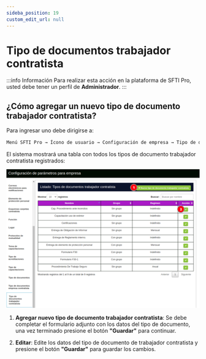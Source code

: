 ```yaml
---
sideba_position: 19
custom_edit_url: null
---
```

# Tipo de documentos trabajador contratista

:::info Información 
Para realizar esta acción en la plataforma de SFTI Pro, usted debe tener un perfil de **Administrador**.
:::

## ¿Cómo agregar un nuevo tipo de documento trabajador contratista?
Para ingresar uno debe dirigirse a:

<div align="center">

```bash
Menú SFTI Pro → Ícono de usuario → Configuración de empresa → Tipo de documentos trabajador contratista
```
</div>

El sistema mostrará una tabla con todos los tipos de documento trabajador contratista registrados: 

<div align="center">

![tipo de documento trabajador contratista](/img/img_manual/img_configuracion/2023-08-08_10-08.png)

</div>

1. **Agregar nuevo tipo de documento trabajador contratista**: Se debe completar el formulario adjunto con los datos del tipo de documento, una vez terminado presione el botón **"Guardar"** para continuar.

2. **Editar**: Edite los datos del tipo de documento de trabajador contratista y presione el botón **"Guardar"** para guardar los cambios.

